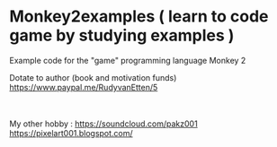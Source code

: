 # Monkey2examples ( learn to code game by studying examples )
Example code for the "game" programming language Monkey 2

Dotate to author (book and motivation funds)
https://www.paypal.me/RudyvanEtten/5

<br><br>
My other hobby : https://soundcloud.com/pakz001
<br>
https://pixelart001.blogspot.com/
